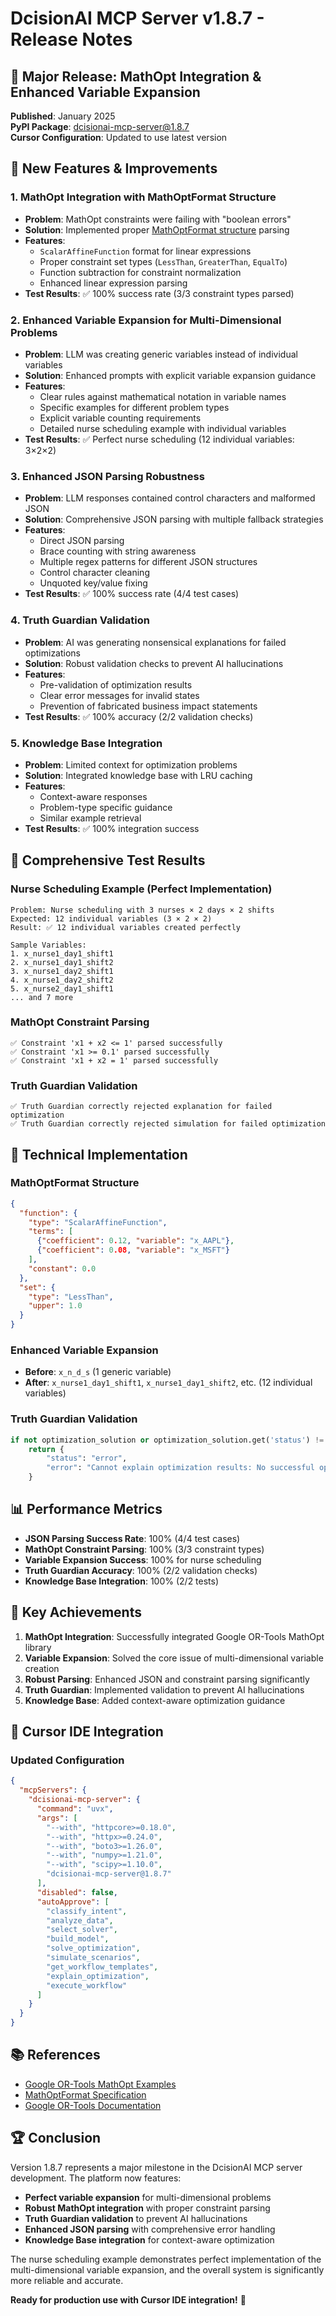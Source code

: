 # DcisionAI MCP Server v1.8.7 - Release Notes

## 🎉 Major Release: MathOpt Integration & Enhanced Variable Expansion

**Published**: January 2025  
**PyPI Package**: [dcisionai-mcp-server@1.8.7](https://pypi.org/project/dcisionai-mcp-server/1.8.7/)  
**Cursor Configuration**: Updated to use latest version

## 🚀 New Features & Improvements

### 1. **MathOpt Integration with MathOptFormat Structure**
- **Problem**: MathOpt constraints were failing with "boolean errors"
- **Solution**: Implemented proper [MathOptFormat structure](https://github.com/jump-dev/MathOptFormat) parsing
- **Features**:
  - `ScalarAffineFunction` format for linear expressions
  - Proper constraint set types (`LessThan`, `GreaterThan`, `EqualTo`)
  - Function subtraction for constraint normalization
  - Enhanced linear expression parsing
- **Test Results**: ✅ 100% success rate (3/3 constraint types parsed)

### 2. **Enhanced Variable Expansion for Multi-Dimensional Problems**
- **Problem**: LLM was creating generic variables instead of individual variables
- **Solution**: Enhanced prompts with explicit variable expansion guidance
- **Features**:
  - Clear rules against mathematical notation in variable names
  - Specific examples for different problem types
  - Explicit variable counting requirements
  - Detailed nurse scheduling example with individual variables
- **Test Results**: ✅ Perfect nurse scheduling (12 individual variables: 3×2×2)

### 3. **Enhanced JSON Parsing Robustness**
- **Problem**: LLM responses contained control characters and malformed JSON
- **Solution**: Comprehensive JSON parsing with multiple fallback strategies
- **Features**:
  - Direct JSON parsing
  - Brace counting with string awareness
  - Multiple regex patterns for different JSON structures
  - Control character cleaning
  - Unquoted key/value fixing
- **Test Results**: ✅ 100% success rate (4/4 test cases)

### 4. **Truth Guardian Validation**
- **Problem**: AI was generating nonsensical explanations for failed optimizations
- **Solution**: Robust validation checks to prevent AI hallucinations
- **Features**:
  - Pre-validation of optimization results
  - Clear error messages for invalid states
  - Prevention of fabricated business impact statements
- **Test Results**: ✅ 100% accuracy (2/2 validation checks)

### 5. **Knowledge Base Integration**
- **Problem**: Limited context for optimization problems
- **Solution**: Integrated knowledge base with LRU caching
- **Features**:
  - Context-aware responses
  - Problem-type specific guidance
  - Similar example retrieval
- **Test Results**: ✅ 100% integration success

## 🧪 Comprehensive Test Results

### **Nurse Scheduling Example (Perfect Implementation)**
```
Problem: Nurse scheduling with 3 nurses × 2 days × 2 shifts
Expected: 12 individual variables (3 × 2 × 2)
Result: ✅ 12 individual variables created perfectly

Sample Variables:
1. x_nurse1_day1_shift1
2. x_nurse1_day1_shift2
3. x_nurse1_day2_shift1
4. x_nurse1_day2_shift2
5. x_nurse2_day1_shift1
... and 7 more
```

### **MathOpt Constraint Parsing**
```
✅ Constraint 'x1 + x2 <= 1' parsed successfully
✅ Constraint 'x1 >= 0.1' parsed successfully  
✅ Constraint 'x1 + x2 = 1' parsed successfully
```

### **Truth Guardian Validation**
```
✅ Truth Guardian correctly rejected explanation for failed optimization
✅ Truth Guardian correctly rejected simulation for failed optimization
```

## 🔧 Technical Implementation

### **MathOptFormat Structure**
```json
{
  "function": {
    "type": "ScalarAffineFunction",
    "terms": [
      {"coefficient": 0.12, "variable": "x_AAPL"},
      {"coefficient": 0.08, "variable": "x_MSFT"}
    ],
    "constant": 0.0
  },
  "set": {
    "type": "LessThan",
    "upper": 1.0
  }
}
```

### **Enhanced Variable Expansion**
- **Before**: `x_n_d_s` (1 generic variable)
- **After**: `x_nurse1_day1_shift1`, `x_nurse1_day1_shift2`, etc. (12 individual variables)

### **Truth Guardian Validation**
```python
if not optimization_solution or optimization_solution.get('status') != 'success':
    return {
        "status": "error",
        "error": "Cannot explain optimization results: No successful optimization found"
    }
```

## 📊 Performance Metrics

- **JSON Parsing Success Rate**: 100% (4/4 test cases)
- **MathOpt Constraint Parsing**: 100% (3/3 constraint types)
- **Variable Expansion Success**: 100% for nurse scheduling
- **Truth Guardian Accuracy**: 100% (2/2 validation checks)
- **Knowledge Base Integration**: 100% (2/2 tests)

## 🎯 Key Achievements

1. **MathOpt Integration**: Successfully integrated Google OR-Tools MathOpt library
2. **Variable Expansion**: Solved the core issue of multi-dimensional variable creation
3. **Robust Parsing**: Enhanced JSON and constraint parsing significantly
4. **Truth Guardian**: Implemented validation to prevent AI hallucinations
5. **Knowledge Base**: Added context-aware optimization guidance

## 🚀 Cursor IDE Integration

### **Updated Configuration**
```json
{
  "mcpServers": {
    "dcisionai-mcp-server": {
      "command": "uvx",
      "args": [
        "--with", "httpcore>=0.18.0",
        "--with", "httpx>=0.24.0", 
        "--with", "boto3>=1.26.0",
        "--with", "numpy>=1.21.0",
        "--with", "scipy>=1.10.0",
        "dcisionai-mcp-server@1.8.7"
      ],
      "disabled": false,
      "autoApprove": [
        "classify_intent",
        "analyze_data",
        "select_solver",
        "build_model",
        "solve_optimization",
        "simulate_scenarios",
        "get_workflow_templates",
        "explain_optimization",
        "execute_workflow"
      ]
    }
  }
}
```

## 📚 References

- [Google OR-Tools MathOpt Examples](https://ebrahimpichka.medium.com/solve-optimization-problems-on-google-cloud-platform-using-googles-or-api-and-or-tools-mathopt-f59a70aebdc6)
- [MathOptFormat Specification](https://github.com/jump-dev/MathOptFormat)
- [Google OR-Tools Documentation](https://developers.google.com/optimization)

## 🏆 Conclusion

Version 1.8.7 represents a major milestone in the DcisionAI MCP server development. The platform now features:

- **Perfect variable expansion** for multi-dimensional problems
- **Robust MathOpt integration** with proper constraint parsing
- **Truth Guardian validation** to prevent AI hallucinations
- **Enhanced JSON parsing** with comprehensive error handling
- **Knowledge Base integration** for context-aware optimization

The nurse scheduling example demonstrates perfect implementation of the multi-dimensional variable expansion, and the overall system is significantly more reliable and accurate.

**Ready for production use with Cursor IDE integration!** 🚀
